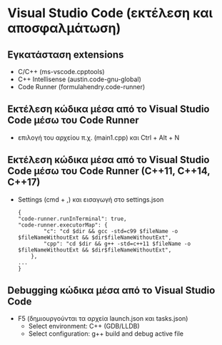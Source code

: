 # Visual Studio Code (εκτέλεση και αποσφαλμάτωση)

## Εγκατάσταση extensions

* C/C++ (ms-vscode.cpptools)
* C++ Intellisense (austin.code-gnu-global)
* Code Runner (formulahendry.code-runner)

## Εκτέλεση κώδικα μέσα από το Visual Studio Code μέσω του Code Runner

* επιλογή του αρχείου π.χ. (main1.cpp) και Ctrl + Alt + N

## Εκτέλεση κώδικα μέσα από το Visual Studio Code μέσω του Code Runner (C++11, C++14, C++17)

* Settings (cmd + ,) και εισαγωγή στο settings.json

    ```text
    {
    "code-runner.runInTerminal": true,
    "code-runner.executorMap": {
            "c": "cd $dir && gcc -std=c99 $fileName -o $fileNameWithoutExt && $dir$fileNameWithoutExt",
            "cpp": "cd $dir && g++ -std=c++11 $fileName -o $fileNameWithoutExt && $dir$fileNameWithoutExt",
        },
    ...
    }

## Debugging κώδικα μέσα από το Visual Studio Code

* F5 (δημιουργούνται τα αρχεία launch.json και tasks.json)
  * Select environment: C++ (GDB/LLDB)
  * Select configuration: g++ build and debug active file
